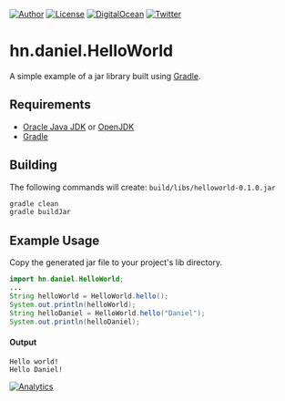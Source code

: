 [![Author](https://img.shields.io/badge/author-Daniel%20M.%20Hendricks-lightgrey.svg?colorB=9900cc&style=flat-square)](https://www.danhendricks.com/?utm_source=github.com&utm_medium=campaign&utm_content=button&utm_campaign=wordpress-mu-common-toolkit)
[![License](https://img.shields.io/badge/license-MIT-yellow.svg?style=flat-square)](https://github.com/dmhendricks/hn.daniel.HelloWorld/blob/master/LICENSE)
[![DigitalOcean](https://img.shields.io/badge/hosting-Digital%20Ocean-green.svg?style=flat-square&label=hosting&colorB=0152FF)](https://m.do.co/t/8a88362f5683?utm_source=github.com&utm_medium=campaign&utm_content=button&utm_campaign=dmhendricks%2Fwordpress-mu-common-toolkit)
[![Twitter](https://img.shields.io/twitter/url/https/github.com/dmhendricks/wordpress-mu-common-toolkit.svg?style=social)](https://twitter.com/danielhendricks)

# hn.daniel.HelloWorld

A simple example of a jar library built using [Gradle](https://gradle.org/).

## Requirements

- [Oracle Java JDK](https://www.oracle.com/technetwork/java/javase/downloads/) or [OpenJDK](https://openjdk.java.net/install/)
- [Gradle](https://gradle.org/install/)

## Building

The following commands will create: `build/libs/helloworld-0.1.0.jar`

```bash
gradle clean
gradle buildJar
```

## Example Usage

Copy the generated jar file to your project's lib directory.

```java
import hn.daniel.HelloWorld;
...
String helloWorld = HelloWorld.hello();
System.out.println(helloWorld);
String helloDaniel = HelloWorld.hello("Daniel");
System.out.println(helloDaniel);
```

#### Output

```
Hello world!
Hello Daniel!
```

[![Analytics](https://ga-beacon.appspot.com/UA-126205765-1/dmhendricks/dmhendricks/hn.daniel.HelloWorld?flat)](https://ga-beacon.appspot.com/?utm_source=github.com&utm_medium=referral&utm_content=button&utm_campaign=dmhendricks%2Fdmhendricks/hn.daniel.HelloWorld)
